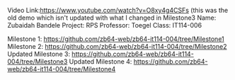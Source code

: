 Video Link:https://www.youtube.com/watch?v=O8xy4g4CSFs 
(this was the old demo which isn't updated with what I changed in Milestone3
Name: Zubaidah Bandele
Project: RPS
Professor: Toegel
Class: IT114-006


Milestone 1: https://github.com/zb64-web/zb64-it114-004/tree/Milestone1
Milestone 2: https://github.com/zb64-web/zb64-it114-004/tree/Milestone2
Updated Milestone 3: https://github.com/zb64-web/zb64-it114-004/tree/Milestone3
Updated Milestone 4: https://github.com/zb64-web/zb64-it114-004/tree/Milestone4
